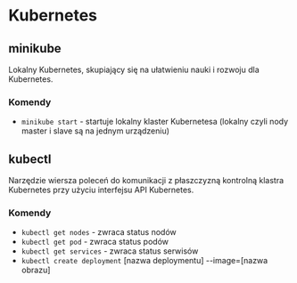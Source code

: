 # Kubernetes

## minikube

Lokalny Kubernetes, skupiający się na ułatwieniu nauki i rozwoju dla Kubernetes.

### Komendy

- `minikube start` - startuje lokalny klaster Kubernetesa (lokalny czyli nody master i slave są na jednym urządzeniu)

## kubectl

Narzędzie wiersza poleceń do komunikacji z płaszczyzną kontrolną klastra Kubernetes przy użyciu interfejsu API Kubernetes.

### Komendy

- `kubectl get nodes` - zwraca status nodów
- `kubectl get pod` - zwraca status podów
- `kubectl get services` - zwraca status serwisów
- `kubectl create deployment` [nazwa deploymentu] --image=[nazwa obrazu]